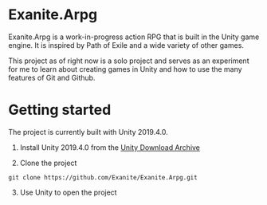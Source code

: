 # Exanite.Arpg
Exanite.Arpg is a work-in-progress action RPG that is built in the Unity game engine. It is inspired by Path of Exile and a wide variety of other games.

This project as of right now is a solo project and serves as an experiment for me to learn about creating games in Unity and how to use the many features of Git and Github.

# Getting started
The project is currently built with Unity 2019.4.0.

1. Install Unity 2019.4.0 from the [Unity Download Archive](https://unity3d.com/get-unity/download/archive)

2. Clone the project 
```
git clone https://github.com/Exanite/Exanite.Arpg.git
```
3. Use Unity to open the project
